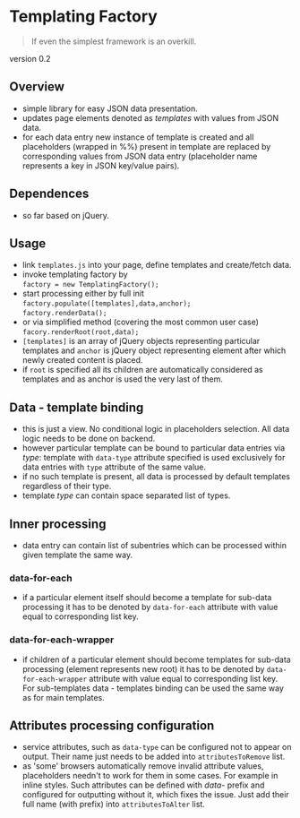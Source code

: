 # Templating Factory

> If even the simplest framework is an overkill.

version 0.2

## Overview

- simple library for easy JSON data presentation.
- updates page elements denoted as *templates* with values from JSON data.
- for each data entry new instance of template is created and all placeholders (wrapped in %%) present in template are replaced by corresponding values from JSON data entry (placeholder name represents a key in JSON key/value pairs).

## Dependences

- so far based on jQuery.

## Usage

- link `templates.js` into your page, define templates and create/fetch data.
- invoke templating factory by\
`factory = new TemplatingFactory();`
- start processing either by full init\
`factory.populate([templates],data,anchor);`\
`factory.renderData();`
- or via simplified method (covering the most common user case)\
`facory.renderRoot(root,data);`
- `[templates]` is an array of jQuery objects representing particular templates and `anchor` is jQuery object representing element after which newly created content is placed.
- if `root` is specified all its children are automatically considered as templates and as anchor is used the very last of them.

## Data - template binding
- this is just a view. No conditional logic in placeholders selection. All data logic needs to be done on backend.
- however particular template can be bound to particular data entries via *type*: template with `data-type` attribute specified is used exclusively for data entries with `type` attribute of the same value.
- if no such template is present, all data is processed by default templates regardless of their type.
- template *type* can contain space separated list of types.

## Inner processing
- data entry can contain list of subentries which can be processed within given template the same way.

### data-for-each
- if a particular element itself should become a template for sub-data processing it has to be denoted by `data-for-each` attribute with value equal to corresponding list key.

### data-for-each-wrapper
- if children of a particular element should become templates for sub-data processing (element represents new root) it has to be denoted by `data-for-each-wrapper` attribute with value equal to corresponding list key. For sub-templates data - templates binding can be used the same way as for main templates.

## Attributes processing configuration

- service attributes, such as `data-type` can be configured not to appear on output. Their name just needs to be added into `attributesToRemove` list. 
- as 'some' browsers automatically remove invalid attribute values, placeholders needn't to work for them in some cases. For example in inline styles. Such attributes can be defined with *data-* prefix and configured for outputting without it, which fixes the issue. Just add their full name (with prefix) into `attributesToAlter` list.
